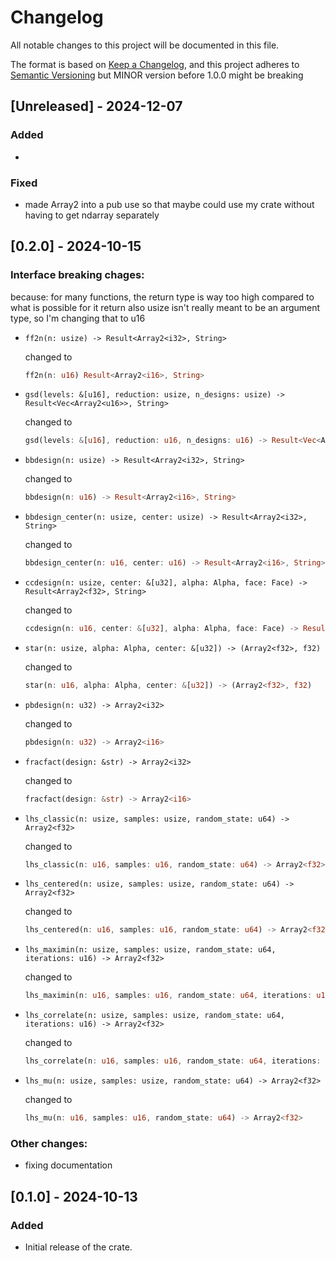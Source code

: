 # Changelog

All notable changes to this project will be documented in this file.

The format is based on [Keep a Changelog](https://keepachangelog.com/en/1.0.0/), and this project adheres to [Semantic Versioning](https://semver.org/spec/v2.0.0.html) but MINOR version before 1.0.0 might be breaking


## [Unreleased] - 2024-12-07

### Added
- 

### Fixed
- made Array2 into a pub use so that maybe could use my crate without having to get ndarray separately

## [0.2.0] - 2024-10-15
### Interface breaking chages:
because: for many functions, the return type is way too high compared to what is possible for it return
also usize isn't really meant to be an argument type, so I'm changing that to u16 

-   `ff2n(n: usize) -> Result<Array2<i32>, String>`

    changed to 

    ```rust
    ff2n(n: u16) Result<Array2<i16>, String>
    ```

-   `gsd(levels: &[u16], reduction: usize, n_designs: usize) -> Result<Vec<Array2<u16>>, String>`

    changed to

    ```rust
    gsd(levels: &[u16], reduction: u16, n_designs: u16) -> Result<Vec<Array2<u16>>, String>
    ```
    
-   `bbdesign(n: usize) -> Result<Array2<i32>, String>`

    changed to 

    ```rust
    bbdesign(n: u16) -> Result<Array2<i16>, String> 
    ```

-   `bbdesign_center(n: usize, center: usize) -> Result<Array2<i32>, String>`

    changed to 

    ```rust
    bbdesign_center(n: u16, center: u16) -> Result<Array2<i16>, String>
    ```

-   `ccdesign(n: usize, center: &[u32], alpha: Alpha, face: Face) -> Result<Array2<f32>, String>`

    changed to 

    ```rust
    ccdesign(n: u16, center: &[u32], alpha: Alpha, face: Face) -> Result<Array2<f32>, String> 
    ```

-   `star(n: usize, alpha: Alpha, center: &[u32]) -> (Array2<f32>, f32)`

    changed to

    ```rust
    star(n: u16, alpha: Alpha, center: &[u32]) -> (Array2<f32>, f32)
    ```

-   `pbdesign(n: u32) -> Array2<i32>`

    changed to

    ```rust
    pbdesign(n: u32) -> Array2<i16>
    ```

-   `fracfact(design: &str) -> Array2<i32>`

    changed to

    ```rust
    fracfact(design: &str) -> Array2<i16>
    ```

-   `lhs_classic(n: usize, samples: usize, random_state: u64) -> Array2<f32>`

    changed to

    ```rust
    lhs_classic(n: u16, samples: u16, random_state: u64) -> Array2<f32>
    ```

-   `lhs_centered(n: usize, samples: usize, random_state: u64) -> Array2<f32>`

    changed to

    ```rust
    lhs_centered(n: u16, samples: u16, random_state: u64) -> Array2<f32>
    ```

-   `lhs_maximin(n: usize, samples: usize, random_state: u64, iterations: u16) -> Array2<f32>`

    changed to

    ```rust
    lhs_maximin(n: u16, samples: u16, random_state: u64, iterations: u16) -> Array2<f32>
    ```

-   `lhs_correlate(n: usize, samples: usize, random_state: u64, iterations: u16) -> Array2<f32>`

    changed to

    ```rust
    lhs_correlate(n: u16, samples: u16, random_state: u64, iterations: u16) -> Array2<f32>
    ```

-   `lhs_mu(n: usize, samples: usize, random_state: u64) -> Array2<f32>`

    changed to 

    ```rust
    lhs_mu(n: u16, samples: u16, random_state: u64) -> Array2<f32>
    ```

### Other changes:
-   fixing documentation



## [0.1.0] - 2024-10-13
### Added
-   Initial release of the crate.